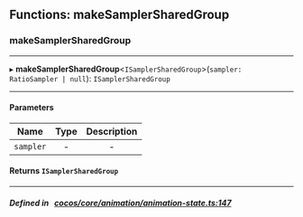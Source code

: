 ## Functions: makeSamplerSharedGroup

### makeSamplerSharedGroup


___
▸ **makeSamplerSharedGroup**<`ISamplerSharedGroup`\>(`sampler: RatioSampler | null`): `ISamplerSharedGroup`
___


#### Parameters

| Name | Type | Description |
| :------: | :------: | :------: |
| `sampler` | - | - |

#### Returns `ISamplerSharedGroup` 
___


##### Defined in &nbsp;   [cocos/core/animation/animation-state.ts:147](https://github.com/cocos-creator/engine/blob/c7bf6b8a9/cocos/core/animation/animation-state.ts#L147)&nbsp;
